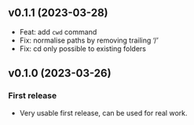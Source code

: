 ## v0.1.1 (2023-03-28)

- Feat: add `cwd` command
- Fix: normalise paths by removing trailing ‘/’
- Fix: cd only possible to existing folders

## v0.1.0 (2023-03-26)

### First release

- Very usable first release, can be used for real work.
